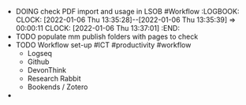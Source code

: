 - DOING check PDF import and usage in LSOB #Workflow
  :LOGBOOK:
  CLOCK: [2022-01-06 Thu 13:35:28]--[2022-01-06 Thu 13:35:39] =>  00:00:11
  CLOCK: [2022-01-06 Thu 13:37:01]
  :END:
- TODO populate mm publish folders with pages to check
- TODO Workflow set-up #ICT #productivity #workflow
	- Logseq
	- Github
	- DevonThink
	- Research Rabbit
	- Bookends / Zotero
-
